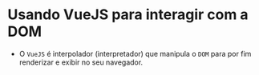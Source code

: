 # Usando VueJS para interagir com a DOM

- O `VueJS` é interpolador (interpretador) que manipula o `DOM` para por fim renderizar e exibir no seu navegador.
